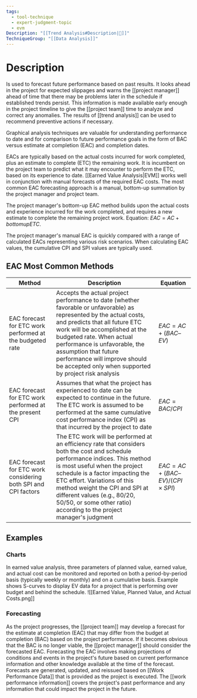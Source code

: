 ```yaml
---
tags:
  - tool-technique
  - expert-judgment-topic
  - evm
Description: "[[Trend Analysis#Description|📝]]"
TechniqueGroup: "[[Data Analysis]]"
---
```

# Description
Is used to forecast future performance based on past results. It looks ahead in the project for expected slippages and warns the [[project manager]] ahead of time that there may be problems later in the schedule if established trends persist. This information is made available early enough in the project timeline to give the [[project team]] time to analyze and correct any anomalies. The results of [[trend analysis]] can be used to recommend preventive actions if necessary.

Graphical analysis techniques are valuable for understanding performance to date and for comparison to future performance goals in the form of BAC versus estimate at completion (EAC) and completion dates.

EACs are typically based on the actual costs incurred for work completed, plus an estimate to complete (ETC) the remaining work. It is incumbent on the project team to predict what it may encounter to perform the ETC, based on its experience to date. [[Earned Value Analysis|EVM]] works well in conjunction with manual forecasts of the required EAC costs. The most common EAC forecasting approach is a manual, bottom-up summation by the project manager and project team.

The project manager's bottom-up EAC method builds upon the actual costs and experience incurred for the work completed, and requires a new estimate to complete the remaining project work. Equation: $EAC = AC + bottomupETC$.

The project manager's manual EAC is quickly compared with a range of calculated EACs representing various risk scenarios. When calculating EAC values, the cumulative CPI and SPI values are typically used.
## EAC Most Common Methods
| Method | Description | Equation |
| ---- | ---- | ---- |
| EAC forecast for ETC work performed at the budgeted rate | Accepts the actual project performance to date (whether favorable or unfavorable) as represented by the actual costs, and predicts that all future ETC work will be accomplished at the budgeted rate. When actual performance is unfavorable, the assumption that future performance will improve should be accepted only when supported by project risk analysis | $EAC = AC + (BAC – EV)$ |
| EAC forecast for ETC work performed at the present CPI | Assumes that what the project has experienced to date can be expected to continue in the future. The ETC work is assumed to be performed at the same cumulative cost performance index (CPI) as that incurred by the project to date | $EAC = BAC / CPI$ |
| EAC forecast for ETC work considering both SPI and CPI factors | The ETC work will be performed at an efficiency rate that considers both the cost and schedule performance indices. This method is most useful when the project schedule is a factor impacting the ETC effort. Variations of this method weight the CPI and SPI at different values (e.g., 80/20, 50/50, or some other ratio) according to the project manager's judgment | $EAC = AC + (BAC – EV) / (CPI × SPI)$ |
## Examples
### Charts
In earned value analysis, three parameters of planned value, earned value, and actual cost can be monitored and reported on both a period-by-period basis (typically weekly or monthly) and on a cumulative basis. Example shows S-curves to display EV data for a project that is performing over budget and behind the schedule. ![[Earned Value, Planned Value, and Actual Costs.png]]
### Forecasting
As the project progresses, the [[project team]] may develop a forecast for the estimate at completion (EAC) that may differ from the budget at completion (BAC) based on the project performance. If it becomes obvious that the BAC is no longer viable, the [[project manager]] should consider the forecasted EAC. Forecasting the EAC involves making projections of conditions and events in the project's future based on current performance information and other knowledge available at the time of the forecast. Forecasts are generated, updated, and reissued based on [[Work Performance Data]] that is provided as the project is executed. The [[work performance information]] covers the project's past performance and any information that could impact the project in the future.

